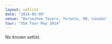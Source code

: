 ```yaml
---
layout: setlist
date: "2014-05-09"
venue: "Horseshoe Tavern, Toronto, ON, Canada"
tour: "USA Tour May 2014"
---
```


No known setlist.
